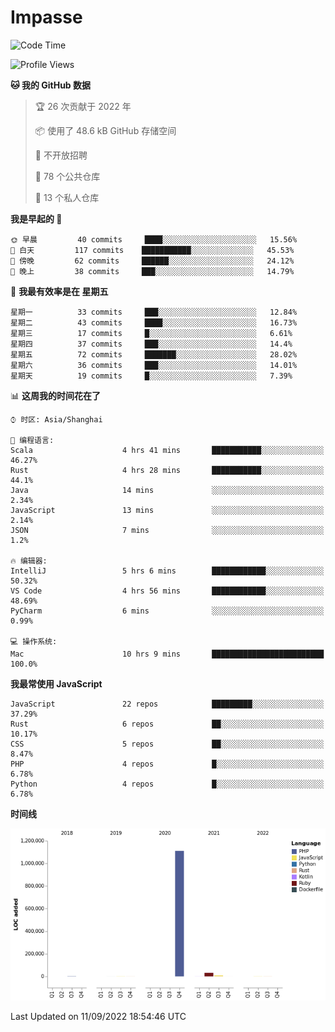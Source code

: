 # Impasse

<!--START_SECTION:waka-->
![Code Time](http://img.shields.io/badge/Code%20Time-1%2C528%20hrs%2045%20mins-blue)

![Profile Views](http://img.shields.io/badge/%E4%B8%AA%E4%BA%BA%E8%B5%84%E6%96%99%E8%A7%82%E7%9C%8B%E6%AC%A1%E6%95%B0-4-blue)

**🐱 我的 GitHub 数据** 

> 🏆 26 次贡献于 2022 年
 > 
> 📦  使用了 48.6 kB GitHub 存储空间 
 > 
> 🚫 不开放招聘
 > 
> 📜 78 个公共仓库 
 > 
> 🔑 13 个私人仓库  
 > 
**我是早起的 🐤** 

```text
🌞 早晨         40 commits     ████░░░░░░░░░░░░░░░░░░░░░   15.56% 
🌆 白天         117 commits    ███████████░░░░░░░░░░░░░░   45.53% 
🌃 傍晚         62 commits     ██████░░░░░░░░░░░░░░░░░░░   24.12% 
🌙 晚上         38 commits     ███░░░░░░░░░░░░░░░░░░░░░░   14.79%

```
📅 **我最有效率是在 星期五** 

```text
星期一          33 commits     ███░░░░░░░░░░░░░░░░░░░░░░   12.84% 
星期二          43 commits     ████░░░░░░░░░░░░░░░░░░░░░   16.73% 
星期三          17 commits     █░░░░░░░░░░░░░░░░░░░░░░░░   6.61% 
星期四          37 commits     ███░░░░░░░░░░░░░░░░░░░░░░   14.4% 
星期五          72 commits     ███████░░░░░░░░░░░░░░░░░░   28.02% 
星期六          36 commits     ███░░░░░░░░░░░░░░░░░░░░░░   14.01% 
星期天          19 commits     █░░░░░░░░░░░░░░░░░░░░░░░░   7.39%

```


📊 **这周我的时间花在了** 

```text
⌚︎ 时区: Asia/Shanghai

💬 编程语言: 
Scala                    4 hrs 41 mins       ███████████░░░░░░░░░░░░░░   46.27% 
Rust                     4 hrs 28 mins       ███████████░░░░░░░░░░░░░░   44.1% 
Java                     14 mins             ░░░░░░░░░░░░░░░░░░░░░░░░░   2.34% 
JavaScript               13 mins             ░░░░░░░░░░░░░░░░░░░░░░░░░   2.14% 
JSON                     7 mins              ░░░░░░░░░░░░░░░░░░░░░░░░░   1.2%

🔥 编辑器: 
IntelliJ                 5 hrs 6 mins        ████████████░░░░░░░░░░░░░   50.32% 
VS Code                  4 hrs 56 mins       ████████████░░░░░░░░░░░░░   48.69% 
PyCharm                  6 mins              ░░░░░░░░░░░░░░░░░░░░░░░░░   0.99%

💻 操作系统: 
Mac                      10 hrs 9 mins       █████████████████████████   100.0%

```

**我最常使用 JavaScript** 

```text
JavaScript               22 repos            █████████░░░░░░░░░░░░░░░░   37.29% 
Rust                     6 repos             ██░░░░░░░░░░░░░░░░░░░░░░░   10.17% 
CSS                      5 repos             ██░░░░░░░░░░░░░░░░░░░░░░░   8.47% 
PHP                      4 repos             █░░░░░░░░░░░░░░░░░░░░░░░░   6.78% 
Python                   4 repos             █░░░░░░░░░░░░░░░░░░░░░░░░   6.78%

```


**时间线**

![Chart not found](https://raw.githubusercontent.com/impasse/impasse/master/charts/bar_graph.png) 


 Last Updated on 11/09/2022 18:54:46 UTC
<!--END_SECTION:waka-->
